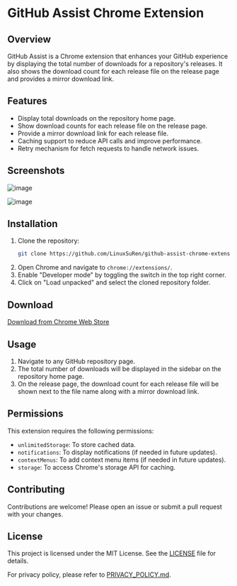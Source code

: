 # GitHub Assist Chrome Extension

## Overview

GitHub Assist is a Chrome extension that enhances your GitHub experience by displaying the total number of downloads for a repository's releases. It also shows the download count for each release file on the release page and provides a mirror download link.

## Features

- Display total downloads on the repository home page.
- Show download counts for each release file on the release page.
- Provide a mirror download link for each release file.
- Caching support to reduce API calls and improve performance.
- Retry mechanism for fetch requests to handle network issues.

## Screenshots

![image](https://github.com/user-attachments/assets/e0645933-c3f1-4b7e-90ef-55d8cee8ed0a)

![image](https://github.com/user-attachments/assets/b39d9dcb-8932-4421-9987-cf64401ad0f2)

## Installation

1. Clone the repository:
    ```sh
    git clone https://github.com/LinuxSuRen/github-assist-chrome-extension.git
    ```
2. Open Chrome and navigate to `chrome://extensions/`.
3. Enable "Developer mode" by toggling the switch in the top right corner.
4. Click on "Load unpacked" and select the cloned repository folder.

## Download

[Download from Chrome Web Store](https://chromewebstore.google.com/detail/github-assist/ijalankfpblkhemmljjkhiehhpiaihgj?hl=zh-CN&utm_source=ext_sidebar)

## Usage

1. Navigate to any GitHub repository page.
2. The total number of downloads will be displayed in the sidebar on the repository home page.
3. On the release page, the download count for each release file will be shown next to the file name along with a mirror download link.

## Permissions

This extension requires the following permissions:
- `unlimitedStorage`: To store cached data.
- `notifications`: To display notifications (if needed in future updates).
- `contextMenus`: To add context menu items (if needed in future updates).
- `storage`: To access Chrome's storage API for caching.

## Contributing

Contributions are welcome! Please open an issue or submit a pull request with your changes.

## License

This project is licensed under the MIT License. See the [LICENSE](LICENSE) file for details.

For privacy policy, please refer to [PRIVACY_POLICY.md](PRIVACY_POLICY.md).
